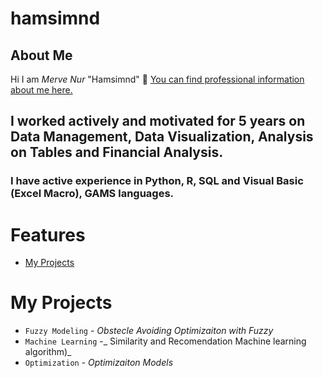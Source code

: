 # hamsimnd
## About Me
Hi I am *Merve Nur* "Hamsimnd" 👋 
[You can find professional information about me here.](https:/www.linkedin.com/in/merve-nur-özdemir-738514b0/) 
## I worked actively and motivated for 5 years on Data Management, Data Visualization, Analysis on Tables and Financial Analysis.

### I have active experience in Python, R, SQL and Visual Basic (Excel Macro), GAMS languages.  
# Features

-   [My Projects](#My-Projects)


# My Projects

-   `Fuzzy Modeling` - _Obstecle Avoiding Optimizaiton with Fuzzy_
-   `Machine Learning` -_ Similarity and Recomendation Machine learning algorithm)_
-   `Optimization` - _Optimizaiton Models_


